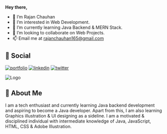 **Hey there,**
- 👋 I’m Rajan Chauhan
- 👀 I’m interested in Web Development.
- 🌱 I’m currently learning Java Backend & MERN Stack.
- 💞️ I’m looking to collaborate on Web Projects.
- 📫 Email me at rajanchauhan165@gmail.com


## 🔗 Social
[![portfolio](https://img.shields.io/badge/Facebook-1877F2?style=for-the-badge&logo=facebook&logoColor=white)](https://www.facebook.com/dw7070)
[![linkedin](https://img.shields.io/badge/linkedin-0A66C2?style=for-the-badge&logo=linkedin&logoColor=white)](https://www.linkedin.com/in/rc70/)
[![twitter](https://img.shields.io/badge/Instagram-E4405F?style=for-the-badge&logo=instagram&logoColor=white)](https://www.instagram.com/rajan_chauhan__/)


![Logo](https://jusmarktech.com/public/a/images/pages/web_development.gif)


## 🚀 About Me
I am a tech enthusiast and currently learning Java backend development and aspiring to become a Java developer. Apart from this, I am also learning Graphics illustration & UI designing as a sideline.
I am a motivated & disciplined individual with intermediate knowledge of Java, JavaScript, HTML, CSS & Adobe Illustration.



<!---
rajanchauhan165/rajanchauhan165 is a ✨ special ✨ repository because its `README.md` (this file) appears on your GitHub profile.
You can click the Preview link to take a look at your changes.
--->
